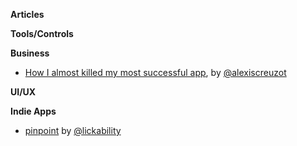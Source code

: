 **Articles**

**Tools/Controls**

**Business**

* [How I almost killed my most successful app](https://medium.com/@kirualex/how-i-almost-killed-my-most-successful-app-9dbbd5a2144c), by [@alexiscreuzot](https://twitter.com/alexiscreuzot)

**UI/UX**

**Indie Apps**

* [pinpoint](http://lickability.com/pinpoint/) by [@lickability](https://twitter.com/lickability)
